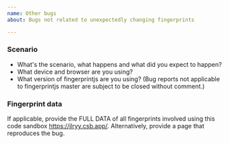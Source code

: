 ```yaml
---
name: Other bugs
about: Bugs not related to unexpectedly changing fingerprints

---
```


<!--
BUG REPORTS NOT USING THE TEMPLATE ARE SUBJECT TO BEING CLOSED WITHOUT COMMMENT.
-->

### Scenario

- What's the scenario, what happens and what did you expect to happen? 
- What device and browser are you using?
- What version of fingerprintjs are you using? (Bug reports not applicable to fingerprintjs master are subject to be closed without comment.)

### Fingerprint data

If applicable, provide the FULL DATA of all fingerprints involved using this code sandbox https://jlryy.csb.app/.
Alternatively, provide a page that reproduces the bug.
